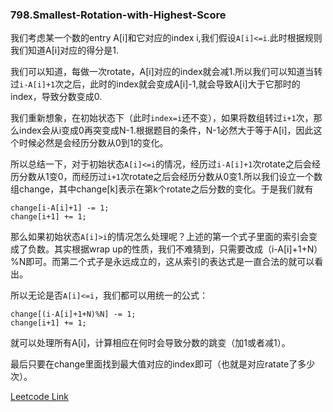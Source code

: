 ### 798.Smallest-Rotation-with-Highest-Score

我们考虑某一个数的entry A[i]和它对应的index i,我们假设```A[i]<=i```.此时根据规则我们知道A[i]对应的得分是1.

我们可以知道，每做一次rotate，A[i]对应的index就会减1.所以我们可以知道当转过```i-A[i]+1```次之后，此时的index就会变成A[i]-1,就会导致A[i]大于它那时的index，导致分数变成0.

我们重新想象，在初始状态下（此时```index=i```还不变），如果将数组转过```i+1```次，那么index会从i变成0再突变成N-1.根据题目的条件，N-1必然大于等于A[i]，因此这个时候必然是会经历分数从0到1的变化。

所以总结一下，对于初始状态```A[i]<=i```的情况，经历过```i-A[i]+1```次rotate之后会经历分数从1变0，而经历过```i+1```次rotate之后会经历分数从0变1.所以我们设立一个数组change，其中change[k]表示在第k个rotate之后分数的变化。于是我们就有
```
change[i-A[i]+1] -= 1;
change[i+1] += 1;
```

那么如果初始状态```A[i]>i```的情况怎么处理呢？上述的第一个式子里面的索引会变成了负数。其实根据wrap up的性质，我们不难猜到，只需要改成（i-A[i]+1+N）%N即可。而第二个式子是永远成立的，这从索引的表达式是一直合法的就可以看出。

所以无论是否```A[i]<=i```，我们都可以用统一的公式：
```
change[(i-A[i]+1+N)%N] -= 1;
change[i+1] += 1;
```
就可以处理所有A[i]，计算相应在何时会导致分数的跳变（加1或者减1）。

最后只要在change里面找到最大值对应的index即可（也就是对应ratate了多少次）。


[Leetcode Link](https://leetcode.com/problems/smallest-rotation-with-highest-score)
